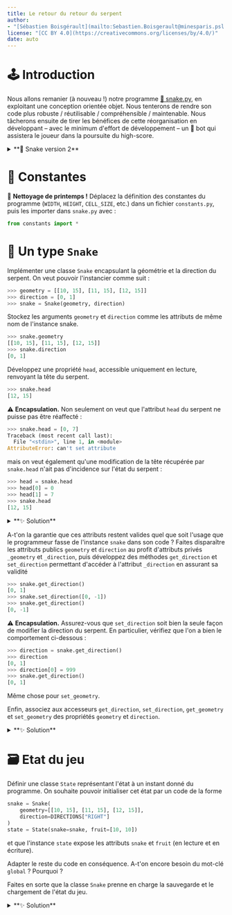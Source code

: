 ```yaml
---
title: Le retour du retour du serpent
author: 
- "[Sébastien Boisgérault](mailto:Sebastien.Boisgerault@minesparis.psl.eu), MINES Paris -- PSL"
license: "[CC BY 4.0](https://creativecommons.org/licenses/by/4.0/)"
date: auto
---
```



🕹️ Introduction
================================================================================

Nous allons remanier (à nouveau !) notre programme [🐍 snake.py](../snake-2/solutions/snake-v2.4.py),
en exploitant une conception orientée objet.
Nous tenterons de rendre son code plus robuste / réutilisable / compréhensible 
/ maintenable. 
Nous tâcherons ensuite de tirer les bénéfices de cette réorganisation 
en développant – avec le minimum d'effort de développement – 
un 🤖 bot qui assistera le joueur dans la poursuite du high-score. 


<details>
<summary>
**📄 Snake version 2**
</summary>

```python
# Python Standard Library
import random
import sys

# Pygame
import pygame

# Setup
# ------------------------------------------------------------
WIDTH = 30
HEIGHT = 30
CELL_SIZE = 20
FPS = 1.0
COLORS = {
    "background": [255, 255, 255],
    "snake": [0, 0, 0],
    "fruit": [255, 0, 0]
}
UP = [0, -1]
DOWN = [0, 1]
LEFT = [-1, 0]
RIGHT = [1, 0]
SNAPSHOT="snapshot.py"

# State
# ------------------------------------------------------------
snake = [
    [10, 15],
    [11, 15],
    [12, 15],
]
direction = DOWN
fruit = [10, 10]
score = 0

def save_state():
    state = {
        "snake": snake,
        "direction": direction,
        "fruit": fruit,
        "score": score
    }
    with open(SNAPSHOT, mode="w") as file:
        file.write(repr(state))

def load_state():
    global snake, direction, fruit, score
    with open(SNAPSHOT, mode="r", encoding="utf-8") as file:
        data = file.read()
    state = eval(data)
    snake = state["snake"]
    direction = state["direction"]
    fruit = state["fruit"]
    score = state["score"]    


# Helper Functions
# ------------------------------------------------------------
def init():
    pygame.init()
    screen = pygame.display.set_mode([CELL_SIZE*WIDTH, CELL_SIZE*HEIGHT])
    clock = pygame.time.Clock()
    return screen, clock

def draw(screen):
    screen.fill(COLORS["background"])
    for x, y in snake:
        rect = [x*CELL_SIZE, y*CELL_SIZE, CELL_SIZE, CELL_SIZE]
        pygame.draw.rect(screen, COLORS["snake"], rect)
    rect = [fruit[0]*CELL_SIZE, fruit[1]*CELL_SIZE, CELL_SIZE, CELL_SIZE]
    pygame.draw.rect(screen, COLORS["fruit"], rect)  
    pygame.display.set_caption(f"Score : {score}")

def set_direction(d):
    def action():
        global direction
        direction = d
    return action

def move_snake():
    global snake, score, fruit
    head = snake[-1]
    new_head = [
      head[0] + direction[0], 
      head[1] + direction[1]
    ]
    if new_head in snake:
        sys.exit()
    elif new_head[0] < 0 or new_head[0] >= WIDTH:
        sys.exit()
    elif new_head[1] < 0 or new_head[1] >= HEIGHT:
        sys.exit()
    if new_head == fruit:
        score = score + 1
        snake = snake + [new_head]
        fruit = [
            random.randint(0, WIDTH-1), 
            random.randint(0, HEIGHT-1)
        ]
    else:
        snake = snake[1:] + [new_head]

# Event Management
# ------------------------------------------------------------
KEY_BINDINGS = {
    "q": sys.exit,
    "up": set_direction(UP),
    "down": set_direction(DOWN),
    "left": set_direction(LEFT),
    "right": set_direction(RIGHT),
    "s": save_state,
    "l": load_state,
}

KEY_EVENT_HANDLER = {pygame.key.key_code(k): v for k, v in KEY_BINDINGS.items()}

def handle_events(events):
    for event in events:
        if event.type == pygame.QUIT:
            sys.exit()
        elif event.type == pygame.KEYDOWN:
            event_handler = KEY_EVENT_HANDLER.get(event.key)
            if event_handler:
                event_handler()

def wait_for_next_frame(clock):
    clock.tick(FPS)

# Main Loop
# ------------------------------------------------------------
if __name__ == "__main__":
    screen, clock = init()
    while True:
        events = pygame.event.get()
        handle_events(events)
        move_snake()
        draw(screen)
        pygame.display.update()
        wait_for_next_frame(clock)
```
</details>


🧱 Constantes
================================================================================


🧹 **Nettoyage de printemps !** 
Déplacez la définition des constantes du programme 
(`WIDTH`, `HEIGHT`, `CELL_SIZE`, etc.) dans un fichier `constants.py`,
puis les importer dans `snake.py` avec :

``` python
from constants import *
```

🐍 Un type `Snake`
================================================================================

Implémenter une classe `Snake` encapsulant la géométrie et la direction du
serpent. On veut pouvoir l'instancier comme suit :

```python
>>> geometry = [[10, 15], [11, 15], [12, 15]]
>>> direction = [0, 1]
>>> snake = Snake(geometry, direction)
```

Stockez les arguments `geometry` et `direction` comme les attributs 
de même nom de l'instance snake.

```python
>>> snake.geometry
[[10, 15], [11, 15], [12, 15]]
>>> snake.direction
[0, 1]
```

Développez une propriété `head`, accessible uniquement en lecture,
renvoyant la tête du serpent.

```python
>>> snake.head
[12, 15]
```

⚠️ **Encapsulation.** Non seulement on veut que l'attribut `head` du serpent 
ne puisse pas être réaffecté :

```python
>>> snake.head = [0, 7]
Traceback (most recent call last):
  File "<stdin>", line 1, in <module>
AttributeError: can't set attribute
```

mais on veut également qu'une modification de la tête récupérée par 
`snake.head` n'ait pas d'incidence sur l'état du serpent :

```python
>>> head = snake.head
>>> head[0] = 0
>>> head[1] = 7
>>> snake.head
[12, 15]
```

<details>
<summary>
**✨ Solution**
</summary>
```python
import copy

class Snake:
    def __init__(self, geometry, direction):
        self.direction = direction
        self.geometry = geometry

    def get_head(self):
        return copy.copy(self.geometry[-1])

    head = property(get_head)
```
</details>

✔️ Validation
================================================================================

Quelles sont les valeurs admissibles pour la direction du serpent ?
Implémenter une fonction `check_direction` qui prenne en argument une
direction, ne renvoie rien si la direction est admissible et lève une
exception (de type `ValueError` ou `TypeError`, à déterminer) dans le cas contraire.

De même, toutes les listes de n-uplets représentant la géométrie du serpent 
ne sont pas valides. Faire la liste des toutes les conditions qui rendent 
la géométrie du serpent invalide ; on distinguera les

  - 🐛 **bugs** qui résultent d'erreurs de programmation et ne devraient pas exister,

  - 💀 **game over** qui peuvent arriver mais doivent entrainer la fin immédiate du jeu.

Mettre en correspondance ces catégories avec un type d'exception (soit
`TypeError`, soit `ValueError`, soit `SystemExit`), puis
implémenter une fonction `check_geometry` qui prenne en argument une 
géométrie de serpent, ne renvoie rien si elle est valide et lève 
l'exception appropriée dans le cas contraire.


<details>
<summary>
**✨ Solution**
</summary>
```python
def check_direction(direction):
    try:
        direction = list(direction)
    except TypeError:
        error = f"{direction} is not list-like"
        raise TypeError(error)
    if (
        len(direction) != 2
        or not isinstance(direction[0], int)
        or not isinstance(direction[1], int)
    ):
        raise TypeError(f"{direction} is not a pair of integers")
    elif direction not in DIRECTIONS:
        raise ValueError(f"{direction} is not in {DIRECTIONS}")


def is_in_scope(tile):
    x, y = tile
    return 0 <= x < WIDTH and 0 <= y < HEIGHT


def check_geometry(geometry):
    try:
        geometry = list(geometry)
    except TypeError:
        error = f"{geometry} is not list-like"
        raise TypeError(error)
    try:
        geometry = [list(item) for item in geometry]
    except TypeError:
        error = f"{item} is not list-like"
        raise TypeError(error)
    if not all(
        len(item) == 2 and isinstance(item[0], int) and isinstance(item[1], int)
        for item in geometry
    ):
        raise TypeError("all geometry items should be pairs of integers")

    if not geometry:
        raise ValueError("empty geometry")

    for i, item in enumerate(geometry[:-1]):
        next_item = geometry[i + 1]
        diff = (next_item[0] - item[0], next_item[1] - item[1])
        if abs(diff[0]) + abs(diff[1]) != 1:
            raise ValueError("non-connected snake geometry")

    if not all(is_in_scope(item) for item in geometry):
        raise SystemExit("snake out of bounds")

    for i, elt in enumerate(geometry):
        if elt in geometry[i + 1 :]:
            # at least one repeated item
            raise SystemExit("snake self-collision")
```
</details>


A-t'on la garantie que ces attributs restent valides quel que soit l'usage
que le programmeur fasse de l'instance `snake` dans son code ? Faites
disparaître les attributs publics `geometry` et `direction` au profit
d'attributs privés `_geometry` et `_direction`, puis développez des
méthodes `get_direction` et `set_direction` permettant d'accéder à l'attribut
`_direction` en assurant sa validité 

```python
>>> snake.get_direction()
[0, 1]
>>> snake.set_direction([0, -1])
>>> snake.get_direction()
[0, -1]
```

⚠️ **Encapsulation.** Assurez-vous que `set_direction` soit bien la
seule façon de modifier la direction du serpent. En particulier,
vérifiez que l'on a bien le comportement ci-dessous :

```python
>>> direction = snake.get_direction()
>>> direction
[0, 1]
>>> direction[0] = 999
>>> snake.get_direction()
[0, 1]
```

Même chose pour `set_geometry`.

Enfin, associez aux accesseurs `get_direction`, `set_direction`, 
`get_geometry` et `set_geometry` des propriétés `geometry` et `direction`.

<details>
<summary>
**✨ Solution**
</summary>
```python
class Snake:
    def __init__(self, geometry, direction):
        self.direction = direction
        self.geometry = geometry

    def get_direction(self):
        return copy.deepcopy(self._direction)

    def set_direction(self, direction):
        check_direction(direction)
        self._direction = copy.deepcopy(direction)

    direction = property(get_direction, set_direction)

    def get_geometry(self):
        return copy.deepcopy(self._geometry)

    def set_geometry(self, geometry):
        check_geometry(geometry)
        self._geometry = copy.deepcopy(geometry)

    geometry = property(get_geometry, set_geometry)

    def get_head(self):
        return self.geometry[-1]

    head = property(get_head)
```

</details>

🏃 En mouvement
================================================================================

Introduire une méthode `move` dans la classe `Snake` qui va mettre à jour
la géométrie du serpent en tenant compte de la direction courante du serpent
et de la position des fruits (à remettre à jour le cas échéant).

Adapter la boucle générale du programme pour intégrer les développements de la 
classe `Snake`. Vérifier en y jouant que le comportement du jeu reste identique.

<details>
<summary>
**✨ Solution**
</summary>
```python
class Snake:
    ...

    def move(self):
        global fruit
        head = self.head
        new_head = [head[0] + self.direction[0], head[1] + self.direction[1]]
        if new_head == fruit:
            state.score += 1
            self.geometry = self.geometry + [new_head]
            fruit = [random.randint(0, WIDTH - 1), random.randint(0, HEIGHT - 1)]
        else:
            self.geometry = self.geometry[1:] + [new_head]
```
</details>

🗃️ Etat du jeu
================================================================================

Définir une classe `State` représentant l'état à un instant donné du programme.
On souhaite pouvoir initialiser cet état par un code de la forme

``` python
snake = Snake(
    geometry=[[10, 15], [11, 15], [12, 15]], 
    direction=DIRECTIONS["RIGHT"]
) 
state = State(snake=snake, fruit=[10, 10])
```

et que l'instance `state` expose les attributs `snake` et `fruit` (en lecture
et en écriture). 

Adapter le reste du code en conséquence. A-t'on encore besoin du mot-clé `global` ?
Pourquoi ?

Faites en sorte que la classe `Snake` prenne en charge la sauvegarde et le
chargement de l'état du jeu.


<details>
<summary>
**✨ Solution**
</summary>
```python
# Game State
# ------------------------------------------------------------------------------
class Snake:
    def __init__(self, geometry, direction):
        self.direction = direction
        self.geometry = geometry

    def get_direction(self):
        return copy.deepcopy(self._direction)

    def set_direction(self, direction):
        check_direction(direction)
        self._direction = copy.deepcopy(direction)

    direction = property(get_direction, set_direction)

    def get_geometry(self):
        return copy.deepcopy(self._geometry)

    def set_geometry(self, geometry):
        check_geometry(geometry)
        self._geometry = copy.deepcopy(geometry)

    geometry = property(get_geometry, set_geometry)

    def get_head(self):
        return self.geometry[-1]

    head = property(get_head)

    def move(self):
        head = self.head
        new_head = [head[0] + self.direction[0], head[1] + self.direction[1]]
        if new_head == state.fruit:
            state.score += 1
            self.geometry = self.geometry + [new_head]
            state.fruit = [random.randint(0, WIDTH - 1), random.randint(0, HEIGHT - 1)]
        else:
            self.geometry = self.geometry[1:] + [new_head]

class State:
    def __init__(self, snake, fruit, score=0):
        self.snake = snake
        self.fruit = fruit
        self.score = score

    def save(self):
        state = {
            "snake": self.snake.geometry,
            "direction": self.snake.direction,
            "fruit": self.fruit,
            "score": self.score,
        }
        with open(SNAPSHOT, mode="w") as file:
            file.write(repr(state))

    def load(self):
        with open(SNAPSHOT, mode="r", encoding="utf-8") as file:
            data = file.read()
        state = eval(data)
        self.state.geometry = state["snake"]
        self.direction = state["direction"]
        self.fruit = state["fruit"]
        self.score = state["score"]

state = State(snake=Snake([[10, 15], [11, 15], [12, 15]], RIGHT,), fruit=[10, 10])

# Event Management
# ------------------------------------------------------------------------------
def set_direction(direction):
    def action():
        state.snake.direction = direction

    return action


KEY_BINDINGS = {
    "q": sys.exit,
    "up": set_direction(UP),
    "down": set_direction(DOWN),
    "left": set_direction(LEFT),
    "right": set_direction(RIGHT),
    "s": state.save,
    "l": state.load,
}

KEY_EVENT_HANDLER = {pygame.key.key_code(k): v for k, v in KEY_BINDINGS.items()}
```
</details>

⚙️ Moteur de jeu
================================================================================


On souhaite désormais séparer aussi nettement que possible le code qui relève 
spécifiquement de notre jeu et le code générique, commun à (presque) tous les
jeux. Ce dernier type de code formera les bases d'un moteur de jeu et sera
développé dans une classe `Game` du fichier `game.py`. Cette classe 
devra prendre en charge l'initialisation de `pygame`, la gestion des fps, 
la récupération des évènements, etc.

On souhaite pouvoir exploiter cette classe générique en définissant une
classe `SnakeGame` qui en dérive et qui régit le jeu du serpent. 
La classe `SnakeGame` sera définie de la façon suivante :

``` python
from game import Game

class SnakeGame(Game):
    def process_events(self, events):
        for event in events:
            if event.type == pygame.QUIT:
                sys.exit()
            elif event.type == pygame.KEYDOWN:
                event_handler = KEY_EVENT_HANDLER.get(event.key)
                if event_handler:
                    event_handler()
        state.snake.move()

    def draw(self):
        screen = self.screen
        self.caption = f"Score: {state.score}"
        draw_background(screen)
        draw_snake(screen, state.snake)
        draw_fruit(screen, state.fruit)
```

Lorsque l'on invoque la commande `python snake.py`, le code suivant sera exécuté :

``` python
snake_game = SnakeGame()
snake_game.start()
```

Développez la classe `Game` (dans le fichier `game.py`) en conséquence !

<details>
<summary>
**✨ Solution : `game.py`**
</summary>
```python
# Python Standard Library
import sys

# Third-party Libraries
import pygame

# Local
from constants import *

class Game:
    def __init__(
        self, size=(WIDTH * CELL_SIZE, HEIGHT * CELL_SIZE), fps=FPS, caption=""
    ):
        self.size = size
        self.fps = fps
        self.caption = caption

    def start(self):
        pygame.init()
        self.screen = pygame.display.set_mode(self.size)
        self.clock = pygame.time.Clock()
        while True:
            events = pygame.event.get()
            self.process_events(events)
            self.draw()
            pygame.display.update()
            pygame.display.set_caption(self.caption)
            self.clock.tick(self.fps)

    def process_events(self, events):
        raise NotImplementedError()

    def draw(self):
        raise NotImplementedError()
```
</details>

🤖 Pilote automatique
================================================================================


On souhaite faciliter la vie du joueur : lorsque celui-ci ne presse aucune touche
entre deux frames successives, votre programme devra prendre une décision à sa place pour
le rapprocher du fruit, en évitant de créer trop de collisions (au minimum :
en ne faisant jamais un demi-tour).

Développez une classe 🤖 `AutoSnakeGame` qui prenne en charge cette 
fonctionnalité quand on lance le jeu avec la commande `python autosnake.py`.

``` python
# Third-Party Libraries
import pygame as pg

# Local Modules
from constants import *
from snake import state, SnakeGame

class AutoSnakeGame(SnakeGame):
    pass # TODO!

if __name__ == "__main__":
    snake_game = AutoSnakeGame()
    snake_game.start()
```

<details>
<summary>
**✨ Solution : `autosnake.py`**
</summary>
```python

# Third-Party Libraries
import pygame as pg

# Local Modules
from constants import *
from snake import state, SnakeGame

class AutoSnakeGame(SnakeGame):
    def process_events(self, events):
        if not events:
            snake = state.snake
            snake_head = snake.head
            direction = snake.direction
            fruit = state.fruit
            aim = [fruit[0] - snake_head[0], fruit[1] - snake_head[1]]
            key = None
            if aim[0] > 0 and direction != LEFT:
                key = pg.K_RIGHT
            elif aim[0] < 0 and direction != RIGHT:
                key = pg.K_LEFT
            elif aim[1] > 0 and direction != UP:
                key = pg.K_DOWN
            elif aim[1] < 0 and direction != DOWN:
                key = pg.K_UP
            if key is not None:
                event = pg.event.Event(pg.KEYDOWN, key=key)
                events.append(event)
        super().process_events(events)


if __name__ == "__main__":
    snake_game = AutoSnakeGame()
    snake_game.start()
```